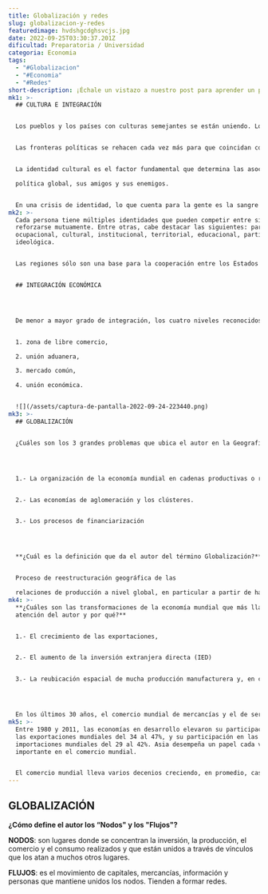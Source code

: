 ```yaml
---
title: Globalización y redes
slug: globalizacion-y-redes
featuredimage: hvdshgcdghsvcjs.jpg
date: 2022-09-25T03:30:37.201Z
dificultad: Preparatoria / Universidad
categoria: Economia
tags:
  - "#Globalizacion"
  - "#Economia"
  - "#Redes"
short-description: ¡﻿Échale un vistazo a nuestro post para aprender un poco mas de la economía!
mk1: >-
  ## CULTURA E INTEGRACIÓN


  Los pueblos y los países con culturas semejantes se están uniendo. Los pueblos y países con culturas diferentes se están separando. Los alineamientos definidos por la ideología y las relaciones con las superpotencias están dando paso a alineamientos definidos por la cultura y la civilización.


  Las fronteras políticas se rehacen cada vez más para que coincidan con las culturales: étnicas, religiosas y civilizatorias.


  La identidad cultural es el factor fundamental que determina las asociaciones y antagonismos de un país… La pregunta «¿De qué lado estás?» ha sido reemplazada por esta otra, mucho más fundamental: «¿Quién eres?». Cada Estado debe tener una respuesta, su identidad cultural, que define el lugar del Estado en la

  política global, sus amigos y sus enemigos.


  En una crisis de identidad, lo que cuenta para la gente es la sangre y las creencias, la fe y la familia. La gente se solidariza con quienes poseen antepasados, religión, lengua, valores e instituciones semejantes, y se distancia de quienes los tienen diferentes.
mk2: >-
  Cada persona tiene múltiples identidades que pueden competir entre sí o
  reforzarse mutuamente. Entre otras, cabe destacar las siguientes: parental,
  ocupacional, cultural, institucional, territorial, educacional, partidista e
  ideológica.


  Las regiones sólo son una base para la cooperación entre los Estados en la medida en que la geografía coincide con la cultura.


  ## INTEGRACIÓN ECONÓMICA




  De menor a mayor grado de integración, los cuatro niveles reconocidos de asociación económica entre países son:


  1. zona de libre comercio,

  2. unión aduanera,

  3. mercado común,

  4. unión económica.


  ![](/assets/captura-de-pantalla-2022-09-24-223440.png)
mk3: >-
  ## GLOBALIZACIÓN


  ¿Cuáles son los 3 grandes problemas que ubica el autor en la Geografía Económica Actual?




  1.- La organización de la economía mundial en cadenas productivas o redes de producción, así como las oportunidades y desafíos para las empresas en países pobres que intentan insertarse en estas redes o que aspiran a mejorar su posición en ellas.


  2.- Las economías de aglomeración y los clústeres.


  3.- Los procesos de financiarización




  **¿Cuál es la definición que da el autor del término Globalización?** 


  Proceso de reestructuración geográfica de las

  relaciones de producción a nivel global, en particular a partir de hacer las cadenas productivas “más largas” y transfronterizas.
mk4: >-
  **¿Cuáles son las transformaciones de la economía mundial que más llaman la
  atención del autor y por qué?** 


  1.- El crecimiento de las exportaciones,


  2.- El aumento de la inversión extranjera directa (IED)


  3.- La reubicación espacial de mucha producción manufacturera y, en consecuencia, de mucho comercio hacia Asia.﻿




  En los últimos 30 años, el comercio mundial de mercancías y el de servicios comerciales han aumentado a un ritmo medio anual de alrededor del 7%
mk5: >-
  Entre 1980 y 2011, las economías en desarrollo elevaron su participación en
  las exportaciones mundiales del 34 al 47%, y su participación en las
  importaciones mundiales del 29 al 42%. Asia desempeña un papel cada vez más
  importante en el comercio mundial.


  El comercio mundial lleva varios decenios creciendo, en promedio, casi el doble de rápido que la producción mundial. Ello es reflejo de la creciente importancia de las cadenas internacionales de suministro.
---
```

## GLOBALIZACIÓN

**¿Cómo define el autor los “Nodos" y los "Flujos"?**

**NODOS**: son lugares donde se concentran la inversión, la producción, el comercio y el consumo realizados y que están unidos a través de vínculos que los atan a muchos otros lugares.

**FLUJOS**: es el movimiento de capitales, mercancías, información y personas que mantiene unidos los nodos. Tienden a formar redes.